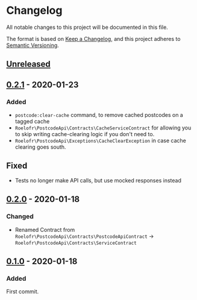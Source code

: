 # Changelog
All notable changes to this project will be documented in this file.

The format is based on [Keep a Changelog](https://keepachangelog.com/en/1.0.0/),
and this project adheres to [Semantic Versioning](https://semver.org/spec/v2.0.0.html).

## [Unreleased]

## [0.2.1] - 2020-01-23

### Added
- `postcode:clear-cache` command, to remove cached postcodes on a tagged cache
- `Roelofr\PostcodeApi\Contracts\CacheServiceContract` for allowing you to skip
  writing cache-clearing logic if you don't need to.
- `Roelofr\PostcodeApi\Exceptions\CacheClearException` in case cache clearing
  goes south.

## Fixed
 - Tests no longer make API calls, but use mocked responses instead

## [0.2.0] - 2020-01-18

### Changed
- Renamed Contract from `Roelofr\PostcodeApi\Contracts\PostcodeApiContract` →
  `Roelofr\PostcodeApi\Contracts\ServiceContract`

## [0.1.0] - 2020-01-18

### Added
First commit.

[Unreleased]: https://github.com/roelofr/postcode-api/compare/v0.2.1...HEAD
[0.2.1]: https://github.com/roelofr/postcode-api/compare/v0.2.0...v0.2.1
[0.2.0]: https://github.com/roelofr/postcode-api/compare/v0.1.0...v0.2.0
[0.1.0]: https://github.com/roelofr/postcode-api/releases/tag/v0.1.0
